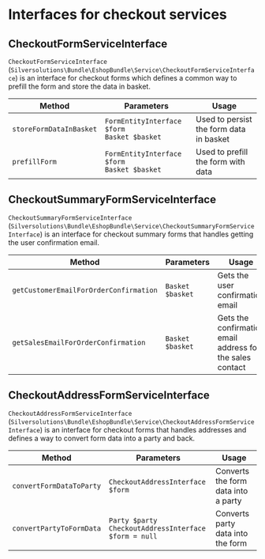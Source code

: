 # Interfaces for checkout services

## CheckoutFormServiceInterface

`CheckoutFormServiceInterface` (`Silversolutions\Bundle\EshopBundle\Service\CheckoutFormServiceInterface`)
is an interface for checkout forms which defines a common way to prefill the form and store the data in basket.

|Method|Parameters|Usage|
|--- |--- |--- |
|`storeFormDataInBasket`|`FormEntityInterface $form`</br>`Basket $basket`|Used to persist the form data in basket|
|`prefillForm`|`FormEntityInterface $form`</br>`Basket $basket`|Used to prefill the form with data|

## CheckoutSummaryFormServiceInterface

`CheckoutSummaryFormServiceInterface` (`Silversolutions\Bundle\EshopBundle\Service\CheckoutSummaryFormServiceInterface`)
is an interface for checkout summary forms that handles getting the user confirmation email.

|Method|Parameters|Usage|
|--- |--- |--- |
|`getCustomerEmailForOrderConfirmation`|`Basket $basket`|Gets the user confirmation email|
|`getSalesEmailForOrderConfirmation`|`Basket $basket`|Gets the confirmation email address for the sales contact|


## CheckoutAddressFormServiceInterface

`CheckoutAddressFormServiceInterface` (`Silversolutions\Bundle\EshopBundle\Service\CheckoutAddressFormServiceInterface`)
is an interface for checkout forms that handles addresses and defines a way to convert form data into a party and back.

|Method|Parameters|Usage|
|--- |--- |--- |
|`convertFormDataToParty`|`CheckoutAddressInterface $form`|Converts the form data into a party|
|`convertPartyToFormData`|`Party $party`</br>`CheckoutAddressInterface $form = null`|Converts party data into the form|
